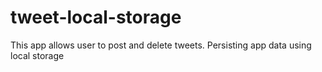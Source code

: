 # tweet-local-storage
This app allows user to post and delete tweets. Persisting app data using local storage
